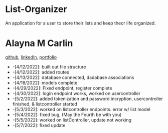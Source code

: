 # List-Organizer

An application for a user to store their lists and keep theor life organized.

# Alayna M Carlin
[github](https://github.com/AlaynaCarlin), [linkedIn](https://www.linkedin.com/in/alayna-carlin-865326221/), [portfolio](https://alaynacarlin.github.io/
)

* -[4/12/2022]: built out file structure
* -[4/12/2022]: added routes
* -[4/13/2022]: database connected, dadabase associations 
* -[4/18/2022]: models complete
* -[4/29/2022]: Fixed endpoint, register complete
* -[4/30/2022]: login endpoint works, worked on usercontroller
* -[5/2/2022]: added tokenization and password incryption, usercontroller finished, & listcontroller started
* -[5/3/2022]: worked on listcontroller endpoints. error w/ list model
* -[5/4/2022]: fixed bug, (May the Fourth be with you)
* -[5/5/2022]: worked on listController, update not working
* -[5/7/2022]: fixed update
